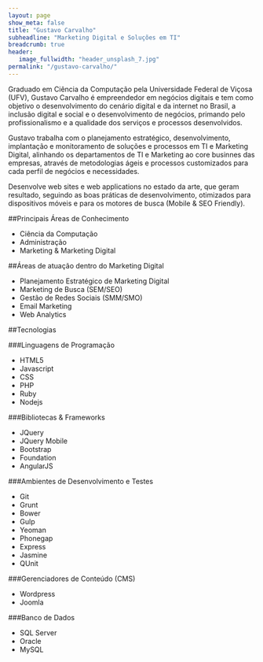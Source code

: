 ```yaml
---
layout: page
show_meta: false
title: "Gustavo Carvalho"
subheadline: "Marketing Digital e Soluções em TI"
breadcrumb: true
header:
   image_fullwidth: "header_unsplash_7.jpg"
permalink: "/gustavo-carvalho/"
---
```

Graduado em Ciência da Computação pela Universidade Federal de Viçosa (UFV), Gustavo Carvalho é empreendedor em negócios digitais e tem como objetivo o desenvolvimento do cenário digital e da internet no Brasil, a inclusão digital e social e o desenvolvimento de negócios, primando pelo profissionalismo e a qualidade dos serviços e processos desenvolvidos.

Gustavo trabalha com o planejamento estratégico, desenvolvimento, implantação e monitoramento de soluções e processos em TI e Marketing Digital, alinhando os departamentos de TI e Marketing ao core businnes das empresas, através de metodologias ágeis e processos customizados para cada perfil de negócios e necessidades.

Desenvolve web sites e web applications no estado da arte, que geram resultado, seguindo as boas práticas de desenvolvimento, otimizados para dispositivos móveis e para os motores de busca (Mobile & SEO Friendly).
 

##Principais Áreas de Conhecimento
 - Ciência da Computação
 - Administração
 - Marketing & Marketing Digital

##Áreas de atuação dentro do Marketing Digital
 - Planejamento Estratégico de Marketing Digital
 - Marketing de Busca (SEM/SEO)
 - Gestão de Redes Sociais (SMM/SMO)
 - Email Marketing
 - Web Analytics
 
##Tecnologias

###Linguagens de Programação
 - HTML5
 - Javascript
 - CSS
 - PHP
 - Ruby
 - Nodejs
 
###Bibliotecas & Frameworks
 - JQuery
 - JQuery Mobile
 - Bootstrap
 - Foundation
 - AngularJS 
 
###Ambientes de Desenvolvimento e Testes
 - Git
 - Grunt
 - Bower
 - Gulp
 - Yeoman
 - Phonegap
 - Express
 - Jasmine
 - QUnit

###Gerenciadores de Conteúdo (CMS)
 - Wordpress
 - Joomla
 
###Banco de Dados
  - SQL Server
  - Oracle
  - MySQL
  

